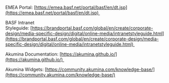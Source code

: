 EMEA Portal: [https://emea.basf.net/portal/basf/en/dt.jsp](https://emea.basf.net/portal/basf/en/dt.jsp) 

BASF Intranet Styleguide: [https://brandportal.basf.com/global/en/create/corporate-design/media-specific-design/digital/online-media/intranetstyleguide.html](https://brandportal.basf.com/global/en/create/corporate-design/media-specific-design/digital/online-media/intranetstyleguide.html) 

Akumina Documentation: [https://akumina.github.io/](https://akumina.github.io/) 

Akumina Widgets: [https://community.akumina.com/knowledge-base/](https://community.akumina.com/knowledge-base/)